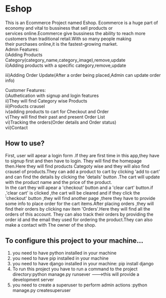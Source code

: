 # Eshop
<div>
<span>This is an Ecommerce Project named Eshop. Ecommerce is a huge part of economy and vital to bussiness that sell products or </span><br>
<span>services online.Ecommerce give bussiness the ability to reach  more customers than traditional retail.With so many people making </span><br>
<span>their purchases online,it is the fastest-growing  market.</span><br>
<span>Admin Features:</span><br>
   <span>i)Adding Products Category(category_name,category_image),remove,update</span><br>
   <span>ii)Adding products with a specific category,remove,update</span><br>
   <p>iii)Adding Order Update(After a order being placed,Admin can update order info)</p>
  
<span>Customer Features:</span><br>
  <span> i)Authetication with signup and login features</span><br>
   <span>ii)They will find Category wise Products</span><br>
   <span>iii)Products crausel</span><br>
   <span>iv)adding products to cart for Checkout and Order</span><br>
   <span>v)They will find their past and present Order List</span><br>
   <span>vi)Tracking the orders(Order details and Order status)</span><br>
   <span>vii)Contact</span><br>
  </div>
  
  <div>
 <h2>How to use?</h2>
<p><span>First, user will apear a login form .If they are first time in this app,they have to signup first and then have to login.
 They will find the homepage then.Here they will find products Categoty wise and they will also find crausel of products.They can
 add a product to cart by clicking 'add to cart' and can find the details by clicking the 'details' button .The cart will update with 
  the product name and the price of the product.</span><br>
 In the cart they will apear a 'checkout' button and a 'clear cart' button.if ,'clear cart' is clicked ,the cart will be cleared and if they 
 click the 'checkout' button ,they will find another page ,there they have to provide some info to place order for the cart items.After
 placing orders ,they will find their orders by clicking nav item 'Orders'.Here they will find all the orders of this account.
 They can also track their orders by providing the order id and the email they used for ordering the product.They can also make a contact 
 with The owner of the shop.</p>
  </div>
<div>
  <h2>To configure this project to your machine...</h2>
  <ol>
    <li>you need to have python installed in your machine</li>
  <li>you need to have pip installed in your machine</li>
  <li><span>you need to have django installed in your machine: pip install django</li>
  <li>To run this project you have to run a command to the project directory:python manage.py runsever --->this will provide a development server  </li>
  <li>you need to create a superuser to perform admin actions :python manage.py createsuperuser</li>
   </ol>
 </div>
